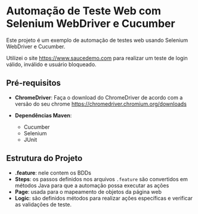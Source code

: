 # Automação de Teste Web com Selenium WebDriver e Cucumber

Este projeto é um exemplo de automação de testes web usando Selenium WebDriver e Cucumber.

Utilizei o site https://www.saucedemo.com para realizar um teste de login válido, inválido e usuário bloqueado.

## Pré-requisitos
- **ChromeDriver**: Faça o download do ChromeDriver de acordo com a versão do seu chrome
https://chromedriver.chromium.org/downloads

- **Dependências Maven**:
    - Cucumber
    - Selenium
    - JUnit

## Estrutura do Projeto
- **.feature**: nele contem os BDDs
- **Steps**: os passos definidos nos arquivos `.feature` são convertidos em métodos Java para que a automação possa executar as ações
- **Page**: usada para o mapeamento de objetos da página web
- **Logic**: são definidos métodos para realizar ações específicas e verificar as validações de teste.
